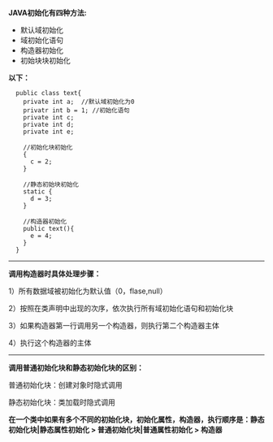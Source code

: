 **JAVA初始化有四种方法:**
* 默认域初始化
* 域初始化语句
* 构造器初始化
* 初始块块初始化

**以下：**
```
  public class text{
    private int a;  //默认域初始化为0
    privatr int b = 1; //初始化语句
    private int c;
    private int d;
    private int e;
    
    //初始化块初始化
    {
      c = 2;
    }
    
    //静态初始块初始化
    static {
      d = 3;
    }
    
    //构造器初始化
    public text(){
      e = 4;
    }
  }
```
***
**调用构造器时具体处理步骤：**

1）所有数据域被初始化为默认值（0，flase,null）

2）按照在类声明中出现的次序，依次执行所有域初始化语句和初始化块

3）如果构造器第一行调用另一个构造器，则执行第二个构造器主体

4）执行这个构造器的主体
***
**调用普通初始化块和静态初始化块的区别：**

普通初始化块：创建对象时隐式调用

静态初始化块：类加载时隐式调用

**在一个类中如果有多个不同的初始化块，初始化属性，构造器，执行顺序是：静态初始化块|静态属性初始化 > 普通初始化块|普通属性初始化 > 构造器**

